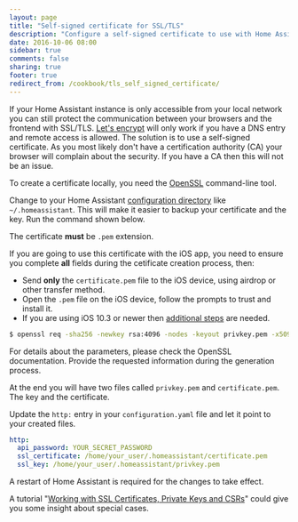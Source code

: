 ```yaml
---
layout: page
title: "Self-signed certificate for SSL/TLS"
description: "Configure a self-signed certificate to use with Home Assistant"
date: 2016-10-06 08:00
sidebar: true
comments: false
sharing: true
footer: true
redirect_from: /cookbook/tls_self_signed_certificate/
---
```


If your Home Assistant instance is only accessible from your local network you can still protect the communication between your browsers and the frontend with SSL/TLS. 
[Let's encrypt]({{site_root}}/blog/2015/12/13/setup-encryption-using-lets-encrypt/) will only work if you have a DNS entry and remote access is allowed. 
The solution is to use a self-signed certificate. As you most likely don't have a certification authority (CA) your browser will complain about the security. If you have a CA then this will not be an issue.

To create a certificate locally, you need the [OpenSSL](https://www.openssl.org/) command-line tool.

Change to your Home Assistant [configuration directory](/getting-started/configuration/) like `~/.homeassistant`. This will make it easier to backup your certificate and the key. Run the command shown below. 

The certificate **must** be `.pem` extension.

If you are going to use this certificate with the iOS app, you need to ensure you complete **all** fields during the cetificate creation process, then:

* Send **only** the `certificate.pem` file to the iOS device, using airdrop or other transfer method.
* Open the `.pem` file on the iOS device, follow the prompts to trust and install it.
* If you are using iOS 10.3 or newer then [additional steps](https://support.apple.com/en-us/HT204477) are needed.

```bash
$ openssl req -sha256 -newkey rsa:4096 -nodes -keyout privkey.pem -x509 -days 730 -out certificate.pem
```

For details about the parameters, please check the OpenSSL documentation. Provide the requested information during the generation process. 

At the end you will have two files called `privkey.pem` and `certificate.pem`. The key and the certificate.

Update the `http:` entry in your `configuration.yaml` file and let it point to your created files. 

```yaml
http:
  api_password: YOUR_SECRET_PASSWORD
  ssl_certificate: /home/your_user/.homeassistant/certificate.pem
  ssl_key: /home/your_user/.homeassistant/privkey.pem
```

A restart of Home Assistant is required for the changes to take effect.

A tutorial "[Working with SSL Certificates, Private Keys and CSRs](https://www.digitalocean.com/community/tutorials/openssl-essentials-working-with-ssl-certificates-private-keys-and-csrs)" could give you some insight about special cases.
